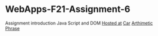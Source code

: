 # WebApps-F21-Assignment-6
Assignment introduction Java Script and DOM [Hosted at]("https://44-563-webapps-f21.github.io/webapps-f21-assignment-6-Srilekha608/")
<a href="https://github.com/44-563-WebApps-F21/webapps-f21-assignment-6-Srilekha608/blob/main/car.html">Car</a>
<a href="https://github.com/44-563-WebApps-F21/webapps-f21-assignment-6-Srilekha608/blob/main/arithmetic.html">Arthimetic</a>
<a href="https://github.com/44-563-WebApps-F21/webapps-f21-assignment-6-Srilekha608/blob/main/pass.html">Phrase</a>
